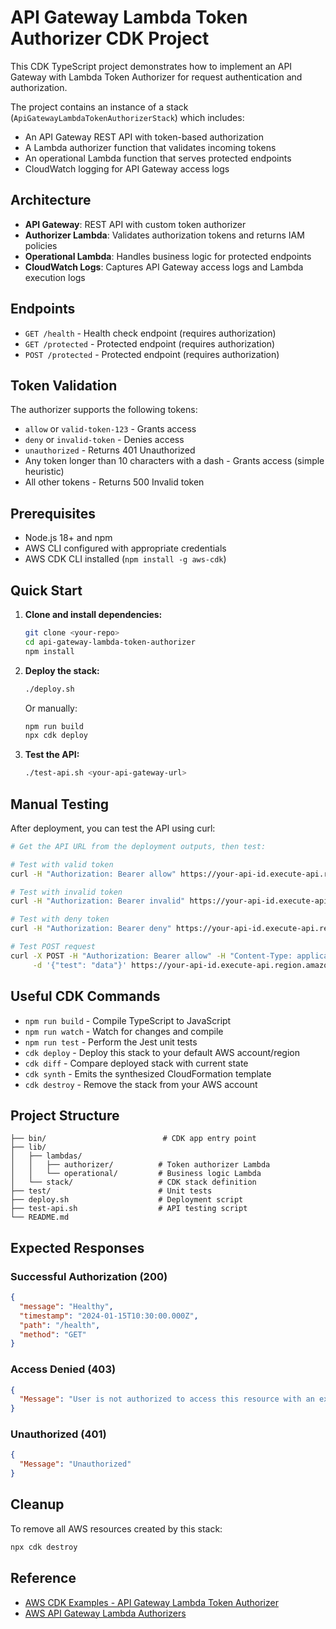# API Gateway Lambda Token Authorizer CDK Project

This CDK TypeScript project demonstrates how to implement an API Gateway with Lambda Token Authorizer for request authentication and authorization.

The project contains an instance of a stack (`ApiGatewayLambdaTokenAuthorizerStack`) which includes:
- An API Gateway REST API with token-based authorization
- A Lambda authorizer function that validates incoming tokens
- An operational Lambda function that serves protected endpoints
- CloudWatch logging for API Gateway access logs

## Architecture

- **API Gateway**: REST API with custom token authorizer
- **Authorizer Lambda**: Validates authorization tokens and returns IAM policies
- **Operational Lambda**: Handles business logic for protected endpoints
- **CloudWatch Logs**: Captures API Gateway access logs and Lambda execution logs

## Endpoints

- `GET /health` - Health check endpoint (requires authorization)
- `GET /protected` - Protected endpoint (requires authorization)  
- `POST /protected` - Protected endpoint (requires authorization)

## Token Validation

The authorizer supports the following tokens:
- `allow` or `valid-token-123` - Grants access
- `deny` or `invalid-token` - Denies access
- `unauthorized` - Returns 401 Unauthorized
- Any token longer than 10 characters with a dash - Grants access (simple heuristic)
- All other tokens - Returns 500 Invalid token

## Prerequisites

- Node.js 18+ and npm
- AWS CLI configured with appropriate credentials
- AWS CDK CLI installed (`npm install -g aws-cdk`)

## Quick Start

1. **Clone and install dependencies:**
   ```bash
   git clone <your-repo>
   cd api-gateway-lambda-token-authorizer
   npm install
   ```

2. **Deploy the stack:**
   ```bash
   ./deploy.sh
   ```
   
   Or manually:
   ```bash
   npm run build
   npx cdk deploy
   ```

3. **Test the API:**
   ```bash
   ./test-api.sh <your-api-gateway-url>
   ```

## Manual Testing

After deployment, you can test the API using curl:

```bash
# Get the API URL from the deployment outputs, then test:

# Test with valid token
curl -H "Authorization: Bearer allow" https://your-api-id.execute-api.region.amazonaws.com/dev/health

# Test with invalid token  
curl -H "Authorization: Bearer invalid" https://your-api-id.execute-api.region.amazonaws.com/dev/health

# Test with deny token
curl -H "Authorization: Bearer deny" https://your-api-id.execute-api.region.amazonaws.com/dev/protected

# Test POST request
curl -X POST -H "Authorization: Bearer allow" -H "Content-Type: application/json" \
     -d '{"test": "data"}' https://your-api-id.execute-api.region.amazonaws.com/dev/protected
```

## Useful CDK Commands

* `npm run build`   - Compile TypeScript to JavaScript
* `npm run watch`   - Watch for changes and compile
* `npm run test`    - Perform the Jest unit tests
* `cdk deploy`      - Deploy this stack to your default AWS account/region
* `cdk diff`        - Compare deployed stack with current state
* `cdk synth`       - Emits the synthesized CloudFormation template
* `cdk destroy`     - Remove the stack from your AWS account

## Project Structure

```
├── bin/                          # CDK app entry point
├── lib/
│   ├── lambdas/
│   │   ├── authorizer/          # Token authorizer Lambda
│   │   └── operational/         # Business logic Lambda
│   └── stack/                   # CDK stack definition
├── test/                        # Unit tests
├── deploy.sh                    # Deployment script
├── test-api.sh                  # API testing script
└── README.md
```

## Expected Responses

### Successful Authorization (200)
```json
{
  "message": "Healthy",
  "timestamp": "2024-01-15T10:30:00.000Z",
  "path": "/health",
  "method": "GET"
}
```

### Access Denied (403)
```json
{
  "Message": "User is not authorized to access this resource with an explicit deny"
}
```

### Unauthorized (401)
```json
{
  "Message": "Unauthorized"
}
```

## Cleanup

To remove all AWS resources created by this stack:

```bash
npx cdk destroy
```

## Reference

- [AWS CDK Examples - API Gateway Lambda Token Authorizer](https://github.com/aws-samples/aws-cdk-examples/tree/main/typescript/api-gateway-lambda-token-authorizer)
- [AWS API Gateway Lambda Authorizers](https://docs.aws.amazon.com/apigateway/latest/developerguide/api-gateway-lambda-authorizer-lambda-function-create.html)